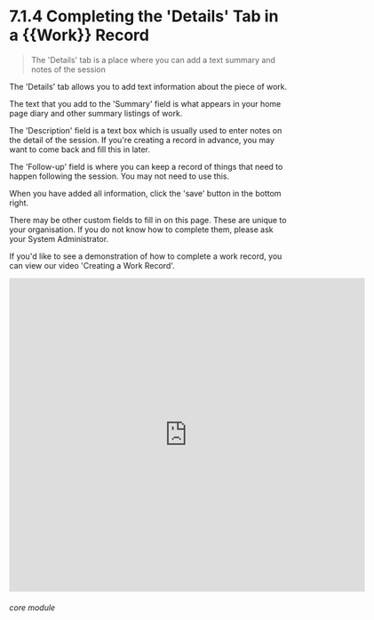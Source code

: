 # 7.1.4    Completing the 'Details' Tab in a {{Work}} Record

> The 'Details' tab is a place where you can add a text summary and notes of the session

The 'Details' tab allows you to add text information about the piece of work. 

The text that you add to the 'Summary' field is what appears in your home page diary and other summary listings of work. 

The 'Description' field is a text box which is usually used to enter notes on the detail of the session. If you're creating a record in advance, you may want to come back and fill this in later. 

The 'Follow-up' field is where you can keep a record of things that need to happen following the session. You may not need to use this.

When you have added all information, click the 'save' button in the bottom right. 

There may be other custom fields to fill in on this page. These are unique to your organisation. If you do not know how to complete them, please ask your System Administrator.

If you'd like to see a demonstration of how to complete a work record, you can view our video 'Creating a Work Record'.

<iframe src="https://player.vimeo.com/video/279240510" width="640" height="564" frameborder="0" allow="autoplay; fullscreen" allowfullscreen></iframe>


###### core module

